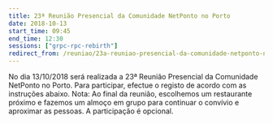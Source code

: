 ```yaml
---
title: 23ª Reunião Presencial da Comunidade NetPonto no Porto
date: 2018-10-13
start_time: 09:45
end_time: 12:30
sessions: ["grpc-rpc-rebirth"]
redirect_from: /reuniao/23a-reuniao-presencial-da-comunidade-netponto-no-porto/
---
```

No dia 13/10/2018 será realizada a 23ª Reunião Presencial da Comunidade NetPonto no Porto. Para participar, efectue o registo de acordo com as instruções abaixo.
Nota: Ao final da reunião, escolhemos um restaurante próximo e fazemos um almoço em grupo para continuar o convívio e aproximar as pessoas. A participação é opcional.